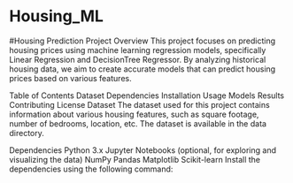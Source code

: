 # Housing_ML
#Housing Prediction Project
Overview
This project focuses on predicting housing prices using machine learning regression models, specifically Linear Regression and DecisionTree Regressor. By analyzing historical housing data, we aim to create accurate models that can predict housing prices based on various features.

Table of Contents
Dataset
Dependencies
Installation
Usage
Models
Results
Contributing
License
Dataset
The dataset used for this project contains information about various housing features, such as square footage, number of bedrooms, location, etc. The dataset is available in the data directory.

Dependencies
Python 3.x
Jupyter Notebooks (optional, for exploring and visualizing the data)
NumPy
Pandas
Matplotlib
Scikit-learn
Install the dependencies using the following command:
